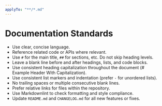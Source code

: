 ```yaml
---
applyTo: "**/*.md"
---
```

# Documentation Standards

- Use clear, concise language.
- Reference related code or APIs where relevant.
- Use `#` for the main title, `##` for sections, etc. Do not skip heading levels.
- Leave a blank line before and after headings, lists, and code blocks.
- Use consistent heading capitalization throughout the document (# Example Header With Capitalization).
- Use consistent list markers and indentation (prefer `-` for unordered lists).
- No trailing spaces or multiple consecutive blank lines.
- Prefer relative links for files within the repository.
- Use Markdownlint to check formatting and style compliance.
- Update `README.md` and `CHANGELOG.md` for all new features or fixes.